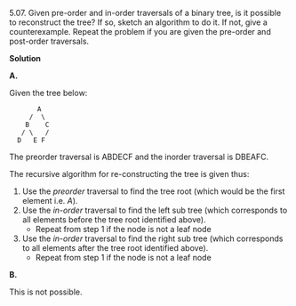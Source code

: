 5.07.  Given pre-order and in-order traversals of a binary tree, is it possible to reconstruct 
the tree? If so, sketch an algorithm to do it. If not, give a counterexample. Repeat the problem
if you are given the pre-order and post-order traversals.

**Solution**

**A.**

 Given the tree below:
 

           A
         /  \
        B    C
       / \   /
      D   E F


The preorder traversal is ABDECF and the inorder traversal is DBEAFC.

The recursive algorithm for re-constructing the tree is given thus:

1. Use the *preorder* traversal to find the tree root (which would be the 
first element i.e. *A*).
2. Use the *in-order* traversal to find the left sub tree (which corresponds
to all elements before the tree root identified above).  
    - Repeat from step 1 if the node is not a leaf node
3. Use the *in-order* traversal to find the right sub tree (which corresponds
to all elements after the tree root identified above).
    - Repeat from step 1 if the node is not a leaf node
 
**B.**

This is not possible.
